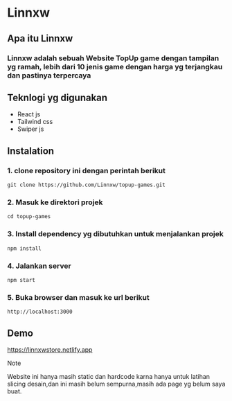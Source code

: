 # Linnxw

## Apa itu Linnxw

### Linnxw adalah sebuah Website TopUp game dengan tampilan yg ramah, lebih dari 10 jenis game dengan harga yg terjangkau dan pastinya terpercaya
## Teknlogi yg digunakan
- React js
- Tailwind css
- Swiper js
## Instalation
### 1. clone repository ini dengan perintah berikut 
```
git clone https://github.com/Linnxw/topup-games.git
```
### 2. Masuk ke direktori projek 
```
cd topup-games
```
### 3. Install dependency yg dibutuhkan untuk menjalankan projek
```
npm install
```
### 4. Jalankan server
```
npm start
```
### 5. Buka browser dan masuk ke url berikut
```
http://localhost:3000
```
## Demo
https://linnxwstore.netlify.app

> [!NOTE]
> Website ini hanya masih static dan hardcode karna hanya untuk latihan slicing desain,dan ini masih belum sempurna,masih ada page yg belum saya buat.


